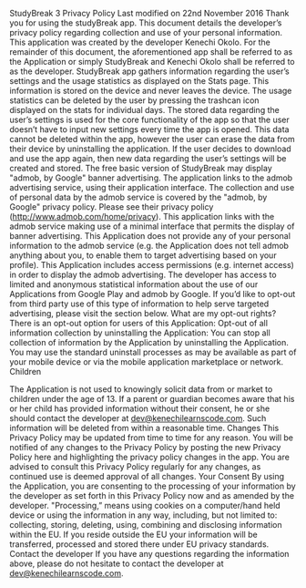  StudyBreak 3 Privacy Policy
Last modified on 22nd November 2016
Thank you for using the studyBreak app. This document details the developer’s privacy policy regarding collection and use of your personal information. This application was created by the developer Kenechi Okolo. For the remainder of this document, the aforementioned app shall be referred to as the Application or simply StudyBreak and Kenechi Okolo shall be referred to as the developer.
StudyBreak app gathers information regarding the user’s settings and the usage statistics as displayed on the Stats page. This information is stored on the device and never leaves the device. The usage statistics can be deleted by the user by pressing the trashcan icon displayed on the stats for individual days. The stored data regarding the user’s settings is used for the core functionality of the app so that the user doesn’t have to input new settings every time the app is opened. This data cannot be deleted within the app, however the user can erase the data from their device by uninstalling the application. If the user decides to download and use the app again, then new data regarding the user’s settings will be created and stored.
The free basic version of StudyBreak may display "admob, by Google" banner advertising. The application links to the admob advertising service, using their application interface. The collection and use of personal data by the admob service is covered by the "admob, by Google" privacy policy. Please see their privacy policy (http://www.admob.com/home/privacy). This application links with the admob service making use of a minimal interface that permits the display of banner advertising. This Application does not provide any of your personal information to the admob service (e.g. the Application does not tell admob anything about you, to enable them to target advertising based on your profile). This Application includes access permissions (e.g. internet access) in order to display the admob advertising.
The developer has access to limited and anonymous statistical information about the use of our Applications from Google Play and admob by Google.
If you’d like to opt-out from third party use of this type of information to help serve targeted advertising, please visit the section below.
What are my opt-out rights?
There is an opt-out option for users of this Application:
Opt-out of all information collection by uninstalling the Application: You can stop all collection of information by the Application by uninstalling the Application. You may use the standard uninstall processes as may be available as part of your mobile device or via the mobile application marketplace or network.
Children

 The Application is not used to knowingly solicit data from or market to children under the age of 13. If a parent or guardian becomes aware that his or her child has provided information without their consent, he or she should contact the developer at dev@kenechilearnscode.com. Such information will be deleted from within a reasonable time.
Changes
This Privacy Policy may be updated from time to time for any reason. You will be notified of any changes to the Privacy Policy by posting the new Privacy Policy here and highlighting the privacy policy changes in the app. You are advised to consult this Privacy Policy regularly for any changes, as continued use is deemed approval of all changes.
Your Consent
By using the Application, you are consenting to the processing of your information by the developer as set forth in this Privacy Policy now and as amended by the developer. "Processing,” means using cookies on a computer/hand held device or using the information in any way, including, but not limited to: collecting, storing, deleting, using, combining and disclosing information within the EU. If you reside outside the EU your information will be transferred, processed and stored there under EU privacy standards.
Contact the developer
If you have any questions regarding the information above, please do not hesitate to contact the developer at dev@kenechilearnscode.com.
  